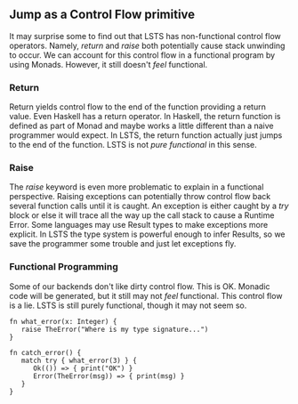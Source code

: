 ## Jump as a Control Flow primitive

It may surprise some to find out that LSTS has non-functional control flow operators.
Namely, *return* and *raise* both potentially cause stack unwinding to occur.
We can account for this control flow in a functional program by using Monads.
However, it still doesn't *feel* functional.

### Return

Return yields control flow to the end of the function providing a return value.
Even Haskell has a return operator.
In Haskell, the return function is defined as part of Monad and maybe works a little different than a naive programmer would expect.
In LSTS, the return function actually just jumps to the end of the function.
LSTS is not *pure functional* in this sense.

### Raise

The *raise* keyword is even more problematic to explain in a functional perspective.
Raising exceptions can potentially throw control flow back several function calls until it is caught.
An exception is either caught by a *try* block or else it will trace all the way up the call stack to cause a Runtime Error.
Some languages may use Result types to make exceptions more explicit.
In LSTS the type system is powerful enough to infer Results, so we save the programmer some trouble and just let exceptions fly.

### Functional Programming

Some of our backends don't like dirty control flow.
This is OK.
Monadic code will be generated, but it still may not *feel* functional.
This control flow is a lie.
LSTS is still purely functional, though it may not seem so.

```lsts
fn what_error(x: Integer) {
   raise TheError("Where is my type signature...")
}

fn catch_error() {
   match try { what_error(3) } {
      Ok(()) => { print("OK") }
      Error(TheError(msg)) => { print(msg) }
   }
}
```
